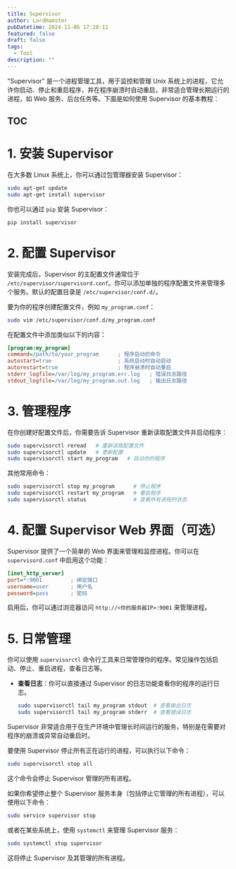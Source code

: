 ```yaml
---
title: Supervisor
author: LordHamster
pubDatetime: 2024-11-06 17:28:12
featured: false
draft: false
tags:
  - Tool
description: ""
---
```


"Supervisor" 是一个进程管理工具，用于监控和管理 Unix 系统上的进程，它允许你启动、停止和重启程序，并在程序崩溃时自动重启，非常适合管理长期运行的进程，如 Web 服务、后台任务等。下面是如何使用 Supervisor 的基本教程：

## TOC

# 1. 安装 Supervisor

在大多数 Linux 系统上，你可以通过包管理器安装 Supervisor：

```bash
sudo apt-get update
sudo apt-get install supervisor
```

你也可以通过 `pip` 安装 Supervisor：

```bash
pip install supervisor
```

# 2. 配置 Supervisor

安装完成后，Supervisor 的主配置文件通常位于 `/etc/supervisor/supervisord.conf`。你可以添加单独的程序配置文件来管理多个服务。默认的配置目录是 `/etc/supervisor/conf.d/`。

要为你的程序创建配置文件，例如 `my_program.conf`：

```bash
sudo vim /etc/supervisor/conf.d/my_program.conf
```

在配置文件中添加类似以下的内容：

```ini
[program:my_program]
command=/path/to/your_program      ; 程序启动的命令
autostart=true                     ; 系统启动时自动启动
autorestart=true                   ; 程序崩溃时自动重启
stderr_logfile=/var/log/my_program.err.log   ; 错误日志路径
stdout_logfile=/var/log/my_program.out.log   ; 输出日志路径
```

# 3. 管理程序

在你创建好配置文件后，你需要告诉 Supervisor 重新读取配置文件并启动程序：

```bash
sudo supervisorctl reread   # 重新读取配置文件
sudo supervisorctl update   # 更新配置
sudo supervisorctl start my_program   # 启动你的程序
```

其他常用命令：

```bash
sudo supervisorctl stop my_program      # 停止程序
sudo supervisorctl restart my_program   # 重启程序
sudo supervisorctl status               # 查看所有进程的状态
```

# 4. 配置 Supervisor Web 界面（可选）

Supervisor 提供了一个简单的 Web 界面来管理和监控进程。你可以在 `supervisord.conf` 中启用这个功能：

```ini
[inet_http_server]
port=*:9001         ; 绑定端口
username=user       ; 用户名
password=pass       ; 密码
```

启用后，你可以通过浏览器访问 `http://<你的服务器IP>:9001` 来管理进程。

# 5. 日常管理

你可以使用 `supervisorctl` 命令行工具来日常管理你的程序。常见操作包括启动、停止、重启进程，查看日志等。

- **查看日志**：你可以直接通过 Supervisor 的日志功能查看你的程序的运行日志。
  ```bash
  sudo supervisorctl tail my_program stdout  # 查看输出日志
  sudo supervisorctl tail my_program stderr  # 查看错误日志
  ```

Supervisor 非常适合用于在生产环境中管理长时间运行的服务，特别是在需要对程序的崩溃或异常自动重启时。

要使用 Supervisor 停止所有正在运行的进程，可以执行以下命令：

```bash
sudo supervisorctl stop all
```

这个命令会停止 Supervisor 管理的所有进程。

如果你希望停止整个 Supervisor 服务本身（包括停止它管理的所有进程），可以使用以下命令：

```bash
sudo service supervisor stop
```

或者在某些系统上，使用 `systemctl` 来管理 Supervisor 服务：

```bash
sudo systemctl stop supervisor
```

这将停止 Supervisor 及其管理的所有进程。
